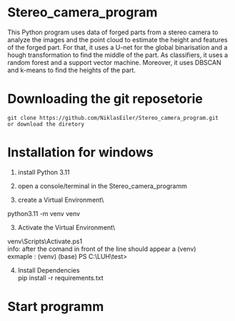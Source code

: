 # Stereo_camera_program
This Python program uses data of forged parts from a stereo camera to analyze the images and the point cloud to estimate the height and features of the forged part. For that, it uses a U-net for the global binarisation and a hough transformation to find the middle of the part. As classifiers, it uses a random forest and a support vector machine. Moreover, it uses DBSCAN and k-means to find the heights of the part.

# Downloading the git reposetorie
	git clone https://github.com/NiklasEiler/Stereo_camera_program.git
	or download the diretory

# Installation for windows 

1. install Python 3.11

3. open a console/terminal in the Stereo_camera_programm

2. create a Virtual Environment\

python3.11 -m venv venv

3. Activate the Virtual Environment\ 

venv\Scripts\Activate.ps1 \
info: after the comand in front of the line should appear a (venv) \
exmaple : (venv) (base) PS C:\LUH\test>

4. Install Dependencies\
pip install -r requirements.txt

# Start programm
	
